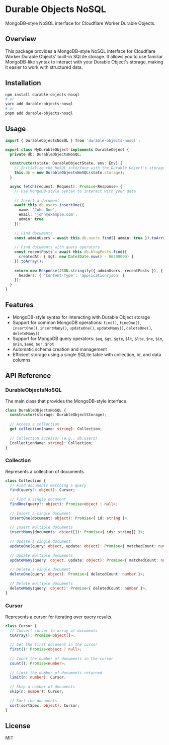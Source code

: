 # Durable Objects NoSQL

MongoDB-style NoSQL interface for Cloudflare Worker Durable Objects.

## Overview

This package provides a MongoDB-style NoSQL interface for Cloudflare Worker Durable Objects' built-in SQLite storage. It allows you to use familiar MongoDB-like syntax to interact with your Durable Object's storage, making it easier to work with structured data.

## Installation

```bash
npm install durable-objects-nosql
# or
yarn add durable-objects-nosql
# or
pnpm add durable-objects-nosql
```

## Usage

```typescript
import { DurableObjectsNoSQL } from 'durable-objects-nosql';

export class MyDurableObject implements DurableObject {
  private db: DurableObjectsNoSQL;

  constructor(state: DurableObjectState, env: Env) {
    // Initialize the NoSQL interface with the Durable Object's storage
    this.db = new DurableObjectsNoSQL(state.storage);
  }

  async fetch(request: Request): Promise<Response> {
    // Use MongoDB-style syntax to interact with your data
    
    // Insert a document
    await this.db.users.insertOne({ 
      name: 'John Doe', 
      email: 'john@example.com', 
      admin: true 
    });
    
    // Find documents
    const adminUsers = await this.db.users.find({ admin: true }).toArray();
    
    // Find documents with query operators
    const recentPosts = await this.db.blogPosts.find({ 
      createdAt: { $gt: new Date(Date.now() - 86400000) } 
    }).toArray();
    
    return new Response(JSON.stringify({ adminUsers, recentPosts }), {
      headers: { 'Content-Type': 'application/json' }
    });
  }
}
```

## Features

- MongoDB-style syntax for interacting with Durable Object storage
- Support for common MongoDB operations: `find()`, `findOne()`, `insertOne()`, `insertMany()`, `updateOne()`, `updateMany()`, `deleteOne()`, `deleteMany()`
- Support for MongoDB query operators: `$eq`, `$gt`, `$gte`, `$lt`, `$lte`, `$ne`, `$in`, `$nin`, `$and`, `$or`, `$not`
- Automatic schema creation and management
- Efficient storage using a single SQLite table with collection, id, and data columns

## API Reference

### DurableObjectsNoSQL

The main class that provides the MongoDB-style interface.

```typescript
class DurableObjectsNoSQL {
  constructor(storage: DurableObjectStorage);
  
  // Access a collection
  get collection(name: string): Collection;
  
  // Collection accessor (e.g., db.users)
  [collectionName: string]: Collection;
}
```

### Collection

Represents a collection of documents.

```typescript
class Collection {
  // Find documents matching a query
  find(query?: object): Cursor;
  
  // Find a single document
  findOne(query?: object): Promise<object | null>;
  
  // Insert a single document
  insertOne(document: object): Promise<{ id: string }>;
  
  // Insert multiple documents
  insertMany(documents: object[]): Promise<{ ids: string[] }>;
  
  // Update a single document
  updateOne(query: object, update: object): Promise<{ matchedCount: number, modifiedCount: number }>;
  
  // Update multiple documents
  updateMany(query: object, update: object): Promise<{ matchedCount: number, modifiedCount: number }>;
  
  // Delete a single document
  deleteOne(query: object): Promise<{ deletedCount: number }>;
  
  // Delete multiple documents
  deleteMany(query: object): Promise<{ deletedCount: number }>;
}
```

### Cursor

Represents a cursor for iterating over query results.

```typescript
class Cursor {
  // Convert cursor to array of documents
  toArray(): Promise<object[]>;
  
  // Get the first document in the cursor
  first(): Promise<object | null>;
  
  // Count the number of documents in the cursor
  count(): Promise<number>;
  
  // Limit the number of documents returned
  limit(n: number): Cursor;
  
  // Skip a number of documents
  skip(n: number): Cursor;
  
  // Sort the documents
  sort(sortSpec: object): Cursor;
}
```

## License

MIT
